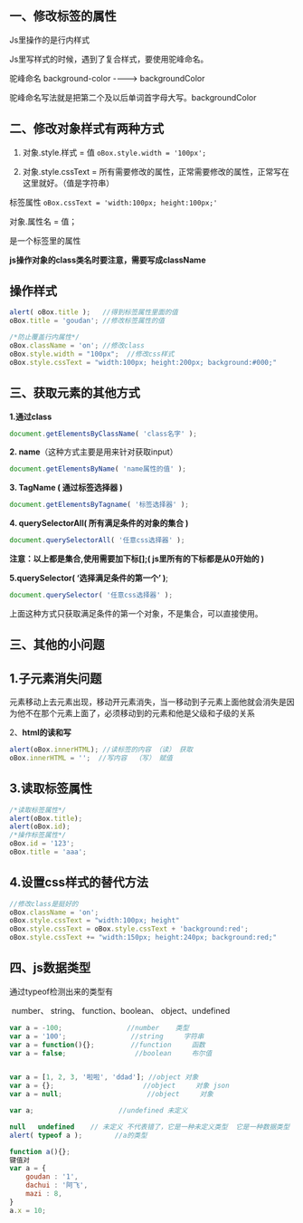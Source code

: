 ## 一、修改标签的属性

Js里操作的是行内样式

Js里写样式的时候，遇到了复合样式，要使用驼峰命名。

驼峰命名 background-color ----> backgroundColor

驼峰命名写法就是把第二个及以后单词首字母大写。backgroundColor

## 二、修改对象样式有两种方式

1. 对象.style.样式 = 值  `oBox.style.width = '100px'; `

2. 对象.style.cssText = 所有需要修改的属性，正常需要修改的属性，正常写在这里就好。（值是字符串）

标签属性  `oBox.cssText = 'width:100px; height:100px;'`

对象.属性名 = 值；

是一个标签里的属性

**js操作对象的class类名时要注意，需要写成className**

## **操作样式**

```js
alert( oBox.title );   //得到标签属性里面的值
oBox.title = 'goudan'; //修改标签属性的值

/*防止覆盖行内属性*/
oBox.className = 'on'; //修改class
oBox.style.width = "100px";  //修改css样式
oBox.style.cssText = "width:100px; height:200px; background:#000;"
```

## **三、获取元素的其他方式**

**1.通过class**

```js
document.getElementsByClassName( 'class名字' );
```

**2. name**（这种方式主要是用来针对获取input）

```js
document.getElementsByName( 'name属性的值' );
```

**3. TagName ( 通过标签选择器 )**

```js
document.getElementsByTagname( '标签选择器' );  
```

**4. querySelectorAll( 所有满足条件的对象的集合 )**

```js
document.querySelectorAll( '任意css选择器' );
```

**注意：以上都是集合,使用需要加下标[];( js里所有的下标都是从0开始的 )**

**5.querySelector( ‘选择满足条件的第一个’ )**;

```js
document.querySelector( '任意css选择器' );
```

上面这种方式只获取满足条件的第一个对象，不是集合，可以直接使用。

## 三、其他的小问题

## **1.子元素消失问题**

元素移动上去元素出现，移动开元素消失，当一移动到子元素上面他就会消失是因为他不在那个元素上面了，必须移动到的元素和他是父级和子级的关系

2、**html的读和写**

```js
alert(oBox.innerHTML); //读标签的内容 （读） 获取
oBox.innerHTML = '';  //写内容  （写） 赋值
```

## 3.读取标签属性

```js
/*读取标签属性*/
alert(oBox.title);
alert(oBox.id);
/*操作标签属性*/
oBox.id = '123';
oBox.title = 'aaa';
```

## 4.设置css样式的替代方法

```js
//修改class是挺好的
oBox.className = 'on';
oBox.style.cssText = "width:100px; height"
oBox.style.cssText = oBox.style.cssText + 'background:red';
oBox.style.cssText += "width:150px; height:240px; background:red;"
```

## 四、js数据类型

通过typeof检测出来的类型有

​    number、 string、 function、boolean、 object、undefined

```js
var a = -100;                //number    类型
var a = '100';                //string     字符串
var a = function(){};         //function     函数
var a = false;                 //boolean     布尔值


var a = [1, 2, 3, '啦啦', 'ddad']; //object 对象
var a = {};                      //object     对象 json
var a = null;                     //object     对象

var a;                     //undefined 未定义

null   undefined    // 未定义 不代表错了，它是一种未定义类型  它是一种数据类型  报错是语法错了。 alert( a );            
alert( typeof a );        //a的类型

function a(){};
键值对
var a = {
    goudan : '1',
    dachui : '阿飞',
    mazi : 8,
}
a.x = 10;
```